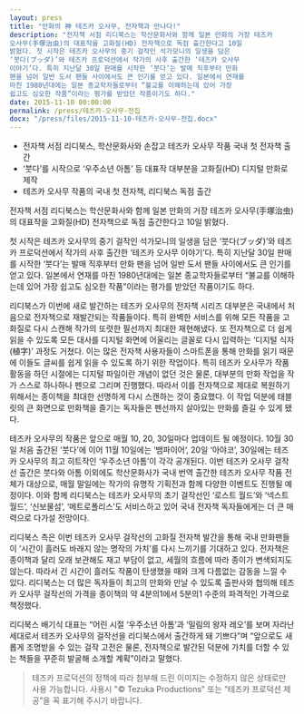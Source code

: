 ```yaml
---
layout: press
title: "만화의 神 테즈카 오사무, 전자책과 만나다!"
description: "전자책 서점 리디북스는 학산문화사와 함께 일본 만화의 거장 테즈카
오사무(手塚治虫)의 대표작을 고화질(HD) 전자책으로 독점 출간한다고 10일
밝혔다. 첫 시작은 테즈카 오사무의 중기 걸작인 석가모니의 일생을 담은
‘붓다(ブッダ)’와 테즈카 프로덕션에서 작가의 사후 출간한 ‘테즈카 오사무
이야기’다. 특히 지난달 30일 판매를 시작한 ‘붓다’는 발매 직후부터 만화
팬을 넘어 일반 도서 팬들 사이에서도 큰 인기를 얻고 있다. 일본에서 연재를
마친 1980년대에는 일본 종교학자들로부터 “불교를 이해하는데 있어 가장
쉽고도 심오한 작품”이라는 평가를 받았던 작품이기도 하다."
date: 2015-11-10 00:00:00
permalink: /press/테츠카-오사무-전집
docx: "/press/files/2015-11-10-테츠카-오사무-전집.docx"
---
```


* 전자책 서점 리디북스, 학산문화사와 손잡고 테즈카 오사무 작품 국내 첫 전자책 출간
* ‘붓다’를 시작으로 ‘우주소년 아톰’ 등 대표작 대부분을 고화질(HD) 디지털 만화로 제작
* 테즈카 오사무 작품의 국내 첫 전자책, 리디북스 독점 출간

전자책 서점 리디북스는 학산문화사와 함께 일본 만화의 거장 테즈카 오사무(手塚治虫)의 대표작을 고화질(HD) 전자책으로 독점 출간한다고 10일 밝혔다.

첫 시작은 테즈카 오사무의 중기 걸작인 석가모니의 일생을 담은 ‘붓다(ブッダ)’와 테즈카 프로덕션에서 작가의 사후 출간한 ‘테즈카 오사무 이야기’다. 특히 지난달 30일 판매를 시작한 ‘붓다’는 발매 직후부터 만화 팬을 넘어 일반 도서 팬들 사이에서도 큰 인기를 얻고 있다. 일본에서 연재를 마친 1980년대에는 일본 종교학자들로부터 “불교를 이해하는데 있어 가장 쉽고도 심오한 작품”이라는 평가를 받았던 작품이기도 하다.

리디북스가 이번에 새로 발간하는 테즈카 오사무의 전자책 시리즈 대부분은 국내에서 처음으로 전자책으로 재발간되는 작품들이다. 특히 완벽한 서비스를 위해 모든 작품을 고화질로 다시 스캔해 작가의 또렷한 필선까지 최대한 재현해냈다. 또 전자책으로 더 쉽게 읽을 수 있도록 모든 대사를 디지털 화면에 어울리는 글꼴로 다시 입력하는 ‘디지털 식자(植字)’ 과정도 거쳤다. 이는 많은 전자책 사용자들이 스마트폰을 통해 만화를 읽기 때문에 이들도 글씨를 쉽게 읽을 수 있도록 하기 위한 작업이다. 특히 테즈카 오사무가 작품 활동을 하던 시절에는 디지털 파일이란 개념이 없던 것은 물론, 대부분의 만화 작업을 작가 스스로 하나하나 펜으로 그리며 진행했다. 따라서 이를 전자책으로 제대로 복원하기 위해서는 종이책을 최대한 선명하게 다시 스캔하는 것이 중요했다. 이 작업 덕분에 태블릿의 큰 화면으로 만화책을 즐기는 독자들은 펜선까지 살아있는 만화를 즐길 수 있게 됐다.

테즈카 오사무의 작품은 앞으로 매월 10, 20, 30일마다 업데이트 될 예정이다. 10월 30일 처음 출간된 ‘붓다’에 이어 11월 10일에는 ‘뱀파이어‘, 20일 ‘아야코’, 30일에는 테즈카 오사무의 최고 히트작인 ‘우주소년 아톰’이 각각 공개된다. 이번 테즈카 오사무 걸작선 출간은 붓다와 아톰 이외에도 학산문화사가 국내 번역 출간한 테즈카 오사무 작품 전체가 대상으로, 매월 말일에는 작가의 유명작 기획전과 함께 다양한 이벤트도 진행될 예정이다. 이와 함께 리디북스는 테즈카 오사무의 초기 걸작선인 ‘로스트 월드’와 ‘넥스트 월드’, ‘신보물섬’, ‘메트로폴리스’도 서비스하고 있어 국내 전자책 독자들에게는 더 큰 매력으로 다가설 전망이다.

리디북스 측은 이번 테즈카 오사무 걸작선의 고화질 전자책 발간을 통해 국내 만화팬들이 ’시간이 흘러도 바래지 않는 명작의 가치’를 다시 느끼기를 기대하고 있다. 전자책은 종이책과 달리 오래 보관해도 재고 부담이 없고, 세월의 흐름에 따라 종이가 변색되지도 않는다. 따라서 긴 시간이 흘러도 작품이 탄생했을 때와 크게 다름없는 감동을 느낄 수 있다. 리디북스는 더 많은 독자들이 최고의 만화와 만날 수 있도록 출판사와 협의해 테즈카 오사무 걸작선의 가격을 종이책의 약 4분의1에서 5분의1 수준의 파격적인 가격으로 책정했다.

리디북스 배기식 대표는 “어린 시절 ‘우주소년 아톰’과 ‘밀림의 왕자 레오’를 보며 자라난 세대로서 테즈카 오사무의 걸작선을 리디북스에서 출간하게 돼 기쁘다”며 “앞으로도 새롭게 조명받을 수 있는 걸작 고전은 물론, 전자책으로 발간된 덕분에 가치를 더할 수 있는 책들을 꾸준히 발굴해 소개할 계획”이라고 말했다.


> 테즈카 프로덕션의 정책에 따라 첨부해 드린 이미지는 수정하지 않은 상태로만 사용 가능합니다. 사용시 "© Tezuka Productions" 또는 “테즈카 프로덕션 제공”을 꼭 표기해 주시기 바랍니다.
